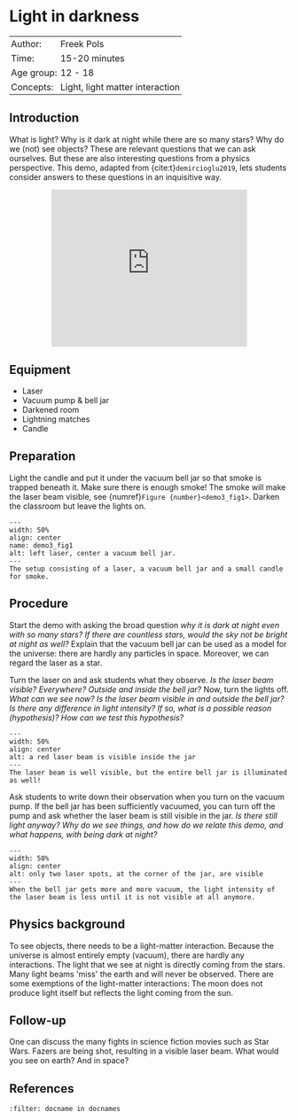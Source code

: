 # Light in darkness

<table style="width: 100%; border-collapse: collapse; border: none;">
    <tr style="background-color: var(--background-color);"> 
        <td style="text-align: left; padding: 3px; border: none; color: var(--text-color)">Author:</td>
        <td style="text-align: left; padding: 3px; border: none; color: var(--text-color)">Freek Pols</td>
    </tr>
    <tr style="background-color: var(--background-color);"> 
        <td style="text-align: left; padding: 3px; border: none; color: var(--text-color)">Time:</td>
        <td style="text-align: left; padding: 3px; border: none; color: var(--text-color)">15-20 minutes</td>
    </tr>
    <tr style="background-color: var(--background-color);"> 
        <td style="text-align: left; padding: 3px; border: none; color: var(--text-color)">Age group:</td>
        <td style="text-align: left; padding: 3px; border: none; color: var(--text-color)">12 - 18</td>
    </tr>
    <tr style="background-color: var(--background-color);"> 
        <td style="text-align: left; padding: 3px; border: none; color: var(--text-color)">Concepts:</td>
        <td style="text-align: left; padding: 3px; border: none; color: var(--text-color)">Light, light matter interaction</td>
    </tr>
</table>

## Introduction
What is light? Why is it dark at night while there are so many stars? Why do we (not) see objects? These are relevant questions that we can ask ourselves. But these are also interesting questions from a physics perspective. This demo, adapted from {cite:t}`demircioglu2019`, lets students consider answers to these questions in an inquisitive way.

<div style="display: flex; justify-content: center;">
    <div style="position: relative; width: 70%; height: 0; padding-bottom: 56.25%;">
        <iframe
            src="https://www.youtube.com/embed/YDBr1Lof_mI?si=RhTC31XHv-6gL4Kl"
            style="position: absolute; top: 0; left: 0; width: 100%; height: 100%;"
            frameborder="0"
            allow="accelerometer; autoplay; clipboard-write; encrypted-media; gyroscope; picture-in-picture"
            allowfullscreen
        ></iframe>
    </div>
</div>

## Equipment
* Laser
* Vacuum pump & bell jar
* Darkened room
* Lightning matches
* Candle

## Preparation
Light the candle and put it under the vacuum bell jar so that smoke is trapped beneath it. Make sure there is enough smoke! The smoke will make the laser beam visible, see {numref}`Figure {number}<demo3_fig1>`. Darken the classroom but leave the lights on.

```{figure} demo03_figure1.jpg
---
width: 50%
align: center
name: demo3_fig1
alt: left laser, center a vacuum bell jar.
---
The setup consisting of a laser, a vacuum bell jar and a small candle for smoke.
```

## Procedure
Start the demo with asking the broad question *why it is dark at night even with so many stars? If there are countless stars, would the sky not be bright at night as well?* Explain that the vacuum bell jar can be used as a model for the universe: there are hardly any particles in space. Moreover, we can regard the laser as a star.
 
Turn the laser on and ask students what they observe. *Is the laser beam visible? Everywhere? Outside and inside the bell jar?* Now, turn the lights off. *What can we see now? Is the laser beam visible in and outside the bell jar? Is there any difference in light intensity? If so, what is a possible reason (hypothesis)? How can we test this hypothesis?*

```{figure} demo03_figure2.jpg
---
width: 50%
align: center
alt: a red laser beam is visible inside the jar
---
The laser beam is well visible, but the entire bell jar is illuminated as well!
```
Ask students to write down their observation when you turn on the vacuum pump. If the bell jar has been sufficiently vacuumed, you can turn off the pump and ask whether the laser beam is still visible in the jar. *Is there still light anyway? Why do we see things, and how do we relate this demo, and what happens, with being dark at night?*

```{figure} demo03_figure3.jpg
---
width: 50%
align: center
alt: only two laser spots, at the corner of the jar, are visible
---
When the bell jar gets more and more vacuum, the light intensity of the laser beam is less until it is not visible at all anymore.
```

## Physics background
To see objects, there needs to be a light-matter interaction. Because the universe is almost entirely empty (vacuum), there are hardly any interactions. The light that we see at night is directly coming from the stars. Many light beams 'miss' the earth and will never be observed. There are some exemptions of the light-matter interactions: The moon does not produce light itself but reflects the light coming from the sun. 

## Follow-up
One can discuss the many fights in science fiction movies such as Star Wars. Fazers are being shot, resulting in a visible laser beam. What would you see on earth? And in space?

## References
```{bibliography}
:filter: docname in docnames
```